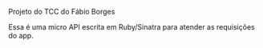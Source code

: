 Projeto do TCC do Fábio Borges

Essa é uma micro API escrita em Ruby/Sinatra para atender as requisições do app.
